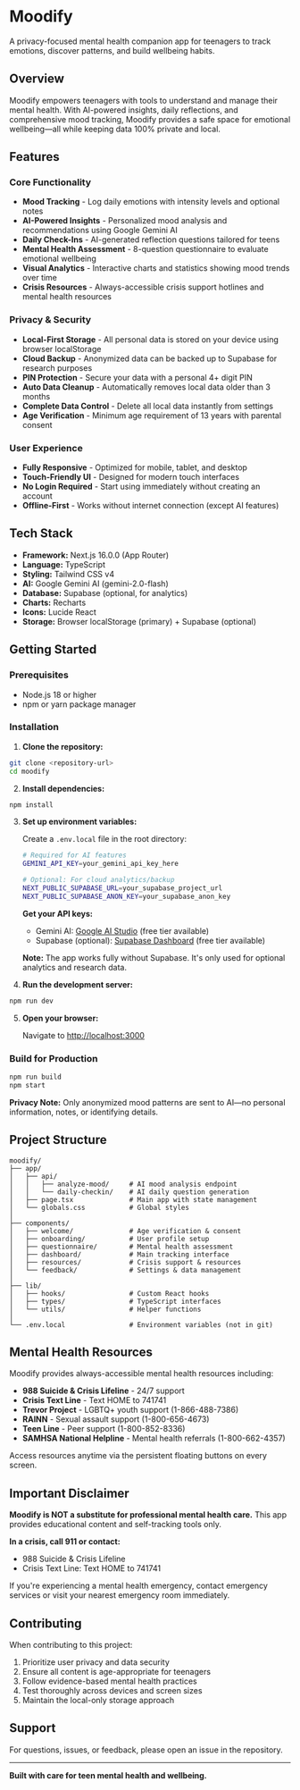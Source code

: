 # Moodify

A privacy-focused mental health companion app for teenagers to track emotions, discover patterns, and build wellbeing habits.

## Overview

Moodify empowers teenagers with tools to understand and manage their mental health. With AI-powered insights, daily reflections, and comprehensive mood tracking, Moodify provides a safe space for emotional wellbeing—all while keeping data 100% private and local.

## Features

### Core Functionality
- **Mood Tracking** - Log daily emotions with intensity levels and optional notes
- **AI-Powered Insights** - Personalized mood analysis and recommendations using Google Gemini AI
- **Daily Check-Ins** - AI-generated reflection questions tailored for teens
- **Mental Health Assessment** - 8-question questionnaire to evaluate emotional wellbeing
- **Visual Analytics** - Interactive charts and statistics showing mood trends over time
- **Crisis Resources** - Always-accessible crisis support hotlines and mental health resources

### Privacy & Security
- **Local-First Storage** - All personal data is stored on your device using browser localStorage
- **Cloud Backup** - Anonymized data can be backed up to Supabase for research purposes 
- **PIN Protection** - Secure your data with a personal 4+ digit PIN
- **Auto Data Cleanup** - Automatically removes local data older than 3 months
- **Complete Data Control** - Delete all local data instantly from settings
- **Age Verification** - Minimum age requirement of 13 years with parental consent

### User Experience
- **Fully Responsive** - Optimized for mobile, tablet, and desktop
- **Touch-Friendly UI** - Designed for modern touch interfaces
- **No Login Required** - Start using immediately without creating an account
- **Offline-First** - Works without internet connection (except AI features)

## Tech Stack

- **Framework:** Next.js 16.0.0 (App Router)
- **Language:** TypeScript
- **Styling:** Tailwind CSS v4
- **AI:** Google Gemini AI (gemini-2.0-flash)
- **Database:** Supabase (optional, for analytics)
- **Charts:** Recharts
- **Icons:** Lucide React
- **Storage:** Browser localStorage (primary) + Supabase (optional)

## Getting Started

### Prerequisites
- Node.js 18 or higher
- npm or yarn package manager

### Installation

1. **Clone the repository:**
```bash
git clone <repository-url>
cd moodify
```

2. **Install dependencies:**
```bash
npm install
```

3. **Set up environment variables:**

   Create a `.env.local` file in the root directory:
   ```bash
   # Required for AI features
   GEMINI_API_KEY=your_gemini_api_key_here

   # Optional: For cloud analytics/backup
   NEXT_PUBLIC_SUPABASE_URL=your_supabase_project_url
   NEXT_PUBLIC_SUPABASE_ANON_KEY=your_supabase_anon_key
   ```

   **Get your API keys:**
   - Gemini AI: [Google AI Studio](https://aistudio.google.com/app/apikey) (free tier available)
   - Supabase (optional): [Supabase Dashboard](https://supabase.com/dashboard) (free tier available)

   **Note:** The app works fully without Supabase. It's only used for optional analytics and research data.

4. **Run the development server:**
```bash
npm run dev
```

5. **Open your browser:**

   Navigate to [http://localhost:3000](http://localhost:3000)

### Build for Production

```bash
npm run build
npm start
```

**Privacy Note:** Only anonymized mood patterns are sent to AI—no personal information, notes, or identifying details.

## Project Structure

```
moodify/
├── app/
│   ├── api/
│   │   ├── analyze-mood/     # AI mood analysis endpoint
│   │   └── daily-checkin/    # AI daily question generation
│   ├── page.tsx              # Main app with state management
│   └── globals.css           # Global styles
│
├── components/
│   ├── welcome/              # Age verification & consent
│   ├── onboarding/           # User profile setup
│   ├── questionnaire/        # Mental health assessment
│   ├── dashboard/            # Main tracking interface
│   ├── resources/            # Crisis support & resources
│   └── feedback/             # Settings & data management
│
├── lib/
│   ├── hooks/                # Custom React hooks
│   ├── types/                # TypeScript interfaces
│   └── utils/                # Helper functions
│
└── .env.local                # Environment variables (not in git)
```

## Mental Health Resources

Moodify provides always-accessible mental health resources including:

- **988 Suicide & Crisis Lifeline** - 24/7 support
- **Crisis Text Line** - Text HOME to 741741
- **Trevor Project** - LGBTQ+ youth support (1-866-488-7386)
- **RAINN** - Sexual assault support (1-800-656-4673)
- **Teen Line** - Peer support (1-800-852-8336)
- **SAMHSA National Helpline** - Mental health referrals (1-800-662-4357)

Access resources anytime via the persistent floating buttons on every screen.

## Important Disclaimer

**Moodify is NOT a substitute for professional mental health care.** This app provides educational content and self-tracking tools only.

**In a crisis, call 911 or contact:**
- 988 Suicide & Crisis Lifeline
- Crisis Text Line: Text HOME to 741741

If you're experiencing a mental health emergency, contact emergency services or visit your nearest emergency room immediately.

## Contributing

When contributing to this project:
1. Prioritize user privacy and data security
2. Ensure all content is age-appropriate for teenagers
3. Follow evidence-based mental health practices
4. Test thoroughly across devices and screen sizes
5. Maintain the local-only storage approach


## Support

For questions, issues, or feedback, please open an issue in the repository.

---

**Built with care for teen mental health and wellbeing.**
